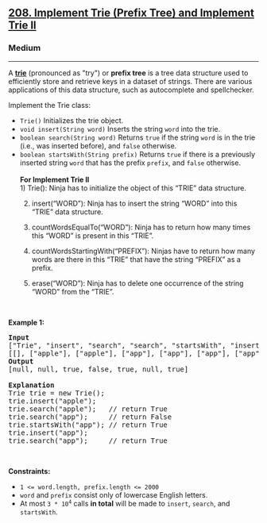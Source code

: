 <h2><a href="https://leetcode.com/problems/implement-trie-prefix-tree/">208. Implement Trie (Prefix Tree) and Implement Trie ll
</a></h2><h3>Medium</h3><hr><div style="user-select: auto;"><p style="user-select: auto;">A <a href="https://en.wikipedia.org/wiki/Trie" target="_blank" style="user-select: auto;"><strong style="user-select: auto;">trie</strong></a> (pronounced as "try") or <strong style="user-select: auto;">prefix tree</strong> is a tree data structure used to efficiently store and retrieve keys in a dataset of strings. There are various applications of this data structure, such as autocomplete and spellchecker.</p>

<p style="user-select: auto;">Implement the Trie class:</p>

<ul style="user-select: auto;">
	<li style="user-select: auto;"><code style="user-select: auto;">Trie()</code> Initializes the trie object.</li>
	<li style="user-select: auto;"><code style="user-select: auto;">void insert(String word)</code> Inserts the string <code style="user-select: auto;">word</code> into the trie.</li>
	<li style="user-select: auto;"><code style="user-select: auto;">boolean search(String word)</code> Returns <code style="user-select: auto;">true</code> if the string <code style="user-select: auto;">word</code> is in the trie (i.e., was inserted before), and <code style="user-select: auto;">false</code> otherwise.</li>
	<li style="user-select: auto;"><code style="user-select: auto;">boolean startsWith(String prefix)</code> Returns <code style="user-select: auto;">true</code> if there is a previously inserted string <code style="user-select: auto;">word</code> that has the prefix <code style="user-select: auto;">prefix</code>, and <code style="user-select: auto;">false</code> otherwise.</li>
	<br>
<strong>For Implement Trie II</strong>
<br>
1) Trie(): Ninja has to initialize the object of this “TRIE” data structure.

2) insert(“WORD”): Ninja has to insert the string “WORD”  into this “TRIE” data structure.

3) countWordsEqualTo(“WORD”): Ninja has to return how many times this “WORD” is present in this “TRIE”.

4) countWordsStartingWith(“PREFIX”): Ninjas have to return how many words are there in this “TRIE” that have the string “PREFIX” as a prefix.

5) erase(“WORD”): Ninja has to delete one occurrence of the string “WORD” from the “TRIE”.
</ul>

<p style="user-select: auto;">&nbsp;</p>
<p style="user-select: auto;"><strong style="user-select: auto;">Example 1:</strong></p>

<pre style="user-select: auto;"><strong style="user-select: auto;">Input</strong>
["Trie", "insert", "search", "search", "startsWith", "insert", "search"]
[[], ["apple"], ["apple"], ["app"], ["app"], ["app"], ["app"]]
<strong style="user-select: auto;">Output</strong>
[null, null, true, false, true, null, true]

<strong style="user-select: auto;">Explanation</strong>
Trie trie = new Trie();
trie.insert("apple");
trie.search("apple");   // return True
trie.search("app");     // return False
trie.startsWith("app"); // return True
trie.insert("app");
trie.search("app");     // return True
</pre>

<p style="user-select: auto;">&nbsp;</p>
<p style="user-select: auto;"><strong style="user-select: auto;">Constraints:</strong></p>

<ul style="user-select: auto;">
	<li style="user-select: auto;"><code style="user-select: auto;">1 &lt;= word.length, prefix.length &lt;= 2000</code></li>
	<li style="user-select: auto;"><code style="user-select: auto;">word</code> and <code style="user-select: auto;">prefix</code> consist only of lowercase English letters.</li>
	<li style="user-select: auto;">At most <code style="user-select: auto;">3 * 10<sup style="user-select: auto;">4</sup></code> calls <strong style="user-select: auto;">in total</strong> will be made to <code style="user-select: auto;">insert</code>, <code style="user-select: auto;">search</code>, and <code style="user-select: auto;">startsWith</code>.</li>
</ul>
</div>
